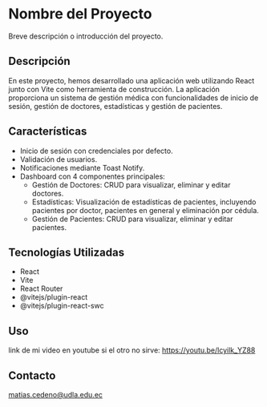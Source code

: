 # Nombre del Proyecto

Breve descripción o introducción del proyecto.

## Descripción

En este proyecto, hemos desarrollado una aplicación web utilizando React junto con Vite como herramienta de construcción. La aplicación proporciona un sistema de gestión médica con funcionalidades de inicio de sesión, gestión de doctores, estadísticas y gestión de pacientes.

## Características

- Inicio de sesión con credenciales por defecto.
- Validación de usuarios.
- Notificaciones mediante Toast Notify.
- Dashboard con 4 componentes principales:
  - Gestión de Doctores: CRUD para visualizar, eliminar y editar doctores.
  - Estadísticas: Visualización de estadísticas de pacientes, incluyendo pacientes por doctor, pacientes en general y eliminación por cédula.
  - Gestión de Pacientes: CRUD para visualizar, eliminar y editar pacientes.

## Tecnologías Utilizadas

- React
- Vite
- React Router
- @vitejs/plugin-react
- @vitejs/plugin-react-swc



## Uso
link de mi video en youtube si el otro no sirve: https://youtu.be/lcyilk_YZ88


## Contacto

matias.cedeno@udla.edu.ec


